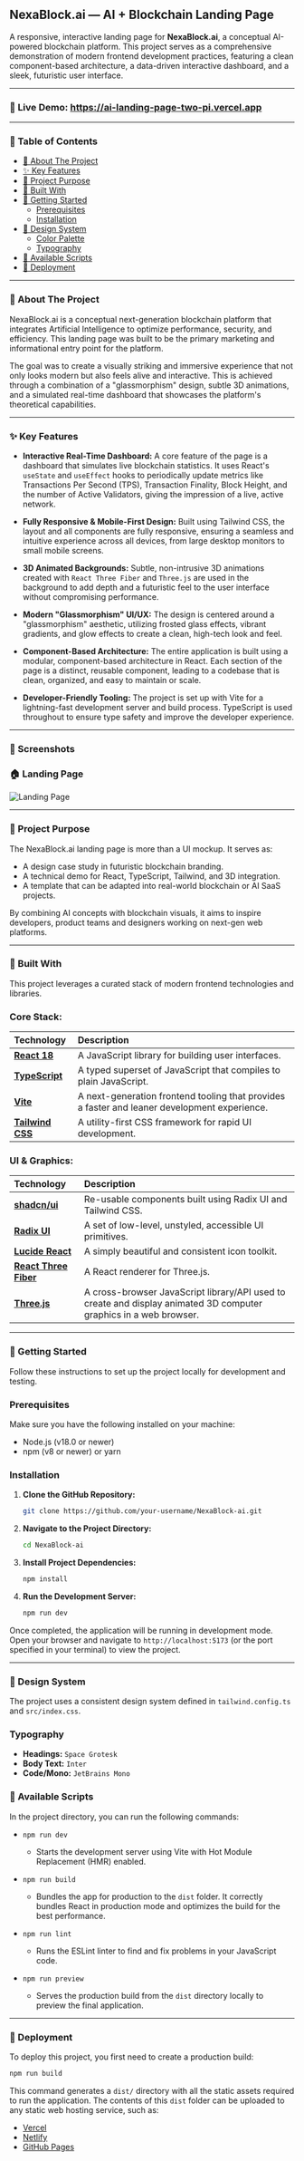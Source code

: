 ## NexaBlock.ai — AI + Blockchain Landing Page
  A responsive, interactive landing page for <strong>NexaBlock.ai</strong>, a conceptual AI-powered blockchain platform. This project serves as a comprehensive demonstration of modern frontend development practices, featuring a clean component-based architecture, a data-driven interactive dashboard, and a sleek, futuristic user interface.

---
### 🔗 Live Demo: https://ai-landing-page-two-pi.vercel.app
---

### 📖 Table of Contents

- [📍 About The Project](#-about-the-project)
- [✨ Key Features](#-key-features)
- [📌 Project Purpose](#-project-purpose)
- [💼 Built With](#️-built-with)
- [🚀 Getting Started](#-getting-started)
  - [Prerequisites](#prerequisites)
  - [Installation](#installation)
- [🎨 Design System](#-design-system)
  - [Color Palette](#color-palette)
  - [Typography](#typography)
- [📜 Available Scripts](#-available-scripts)
- [🚢 Deployment](#-deployment)

---

### 📍 About The Project

NexaBlock.ai is a conceptual next-generation blockchain platform that integrates Artificial Intelligence to optimize performance, security, and efficiency. This landing page was built to be the primary marketing and informational entry point for the platform.

The goal was to create a visually striking and immersive experience that not only looks modern but also feels alive and interactive. This is achieved through a combination of a "glassmorphism" design, subtle 3D animations, and a simulated real-time dashboard that showcases the platform's theoretical capabilities.

---

### ✨ Key Features

-   **Interactive Real-Time Dashboard:** A core feature of the page is a dashboard that simulates live blockchain statistics. It uses React's `useState` and `useEffect` hooks to periodically update metrics like Transactions Per Second (TPS), Transaction Finality, Block Height, and the number of Active Validators, giving the impression of a live, active network.

-   **Fully Responsive & Mobile-First Design:** Built using Tailwind CSS, the layout and all components are fully responsive, ensuring a seamless and intuitive experience across all devices, from large desktop monitors to small mobile screens.

-   **3D Animated Backgrounds:** Subtle, non-intrusive 3D animations created with `React Three Fiber` and `Three.js` are used in the background to add depth and a futuristic feel to the user interface without compromising performance.

-   **Modern "Glassmorphism" UI/UX:** The design is centered around a "glassmorphism" aesthetic, utilizing frosted glass effects, vibrant gradients, and glow effects to create a clean, high-tech look and feel.

-   **Component-Based Architecture:** The entire application is built using a modular, component-based architecture in React. Each section of the page is a distinct, reusable component, leading to a codebase that is clean, organized, and easy to maintain or scale.

-   **Developer-Friendly Tooling:** The project is set up with Vite for a lightning-fast development server and build process. TypeScript is used throughout to ensure type safety and improve the developer experience.

---

### 📸 Screenshots
### 🏠 Landing Page
![Landing Page](public/home.png)  

---

### 📌 Project Purpose

The NexaBlock.ai landing page is more than a UI mockup.
It serves as:

- A design case study in futuristic blockchain branding.
- A technical demo for React, TypeScript, Tailwind, and 3D integration.
- A template that can be adapted into real-world blockchain or AI SaaS projects.

By combining AI concepts with blockchain visuals, it aims to inspire developers, product teams and designers working on next-gen web platforms.

---

### 💼 Built With

This project leverages a curated stack of modern frontend technologies and libraries.

### Core Stack:
| Technology | Description |
| :--- | :--- |
| **[React 18](https://reactjs.org/)** | A JavaScript library for building user interfaces. |
| **[TypeScript](https://www.typescriptlang.org/)** | A typed superset of JavaScript that compiles to plain JavaScript. |
| **[Vite](https://vitejs.dev/)** | A next-generation frontend tooling that provides a faster and leaner development experience. |
| **[Tailwind CSS](https://tailwindcss.com/)** | A utility-first CSS framework for rapid UI development. |

### UI & Graphics:
| Technology | Description |
| :--- | :--- |
| **[shadcn/ui](https://ui.shadcn.com/)** | Re-usable components built using Radix UI and Tailwind CSS. |
| **[Radix UI](https://www.radix-ui.com/)** | A set of low-level, unstyled, accessible UI primitives. |
| **[Lucide React](https://lucide.dev/)** | A simply beautiful and consistent icon toolkit. |
| **[React Three Fiber](https://docs.pmnd.rs/react-three-fiber/getting-started/introduction)**| A React renderer for Three.js. |
| **[Three.js](https://threejs.org/)** | A cross-browser JavaScript library/API used to create and display animated 3D computer graphics in a web browser. |


---

### 🚀 Getting Started

Follow these instructions to set up the project locally for development and testing.

### Prerequisites

Make sure you have the following installed on your machine:

-   Node.js (v18.0 or newer)
-   npm (v8 or newer) or yarn

### Installation

1.  **Clone the GitHub Repository:**
    ```sh
    git clone https://github.com/your-username/NexaBlock-ai.git
    ```

2.  **Navigate to the Project Directory:**
    ```sh
    cd NexaBlock-ai
    ```

3.  **Install Project Dependencies:**
    ```sh
    npm install
    ```

4.  **Run the Development Server:**
    ```sh
    npm run dev
    ```

Once completed, the application will be running in development mode. Open your browser and navigate to `http://localhost:5173` (or the port specified in your terminal) to view the project.

---

### 🎨 Design System

The project uses a consistent design system defined in `tailwind.config.ts` and `src/index.css`.

### Typography

-   **Headings:** `Space Grotesk`
-   **Body Text:** `Inter`
-   **Code/Mono:** `JetBrains Mono`

### 📜 Available Scripts

In the project directory, you can run the following commands:

-   `npm run dev`
    -   Starts the development server using Vite with Hot Module Replacement (HMR) enabled.

-   `npm run build`
    -   Bundles the app for production to the `dist` folder. It correctly bundles React in production mode and optimizes the build for the best performance.

-   `npm run lint`
    -   Runs the ESLint linter to find and fix problems in your JavaScript code.

-   `npm run preview`
    -   Serves the production build from the `dist` directory locally to preview the final application.

---

### 🚢 Deployment

To deploy this project, you first need to create a production build:

```sh
npm run build
```

This command generates a `dist/` directory with all the static assets required to run the application. The contents of this `dist` folder can be uploaded to any static web hosting service, such as:

-   [Vercel](https://vercel.com/)
-   [Netlify](https://www.netlify.com/)
-   [GitHub Pages](https://pages.github.com/)

